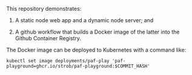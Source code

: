This repository demonstrates:

1. A static node web app and a dynamic node server; and

2. A github workflow that builds a Docker image of the latter into the Github Container Registry.

The Docker image can be deployed to Kubernetes with a command like:

```
kubectl set image deployments/paf-play 'paf-playground=ghcr.io/strob/paf-playground:$COMMIT_HASH'
```
